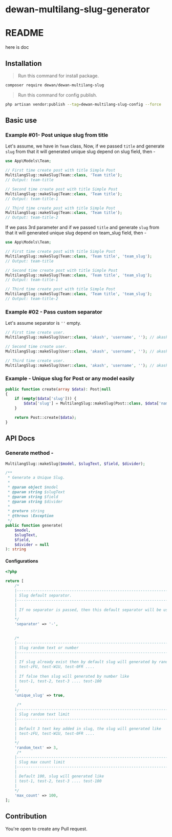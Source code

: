 # dewan-multilang-slug-generator

# README

here is doc


## Installation

> Run this command for install package.

```bash
composer require dewan/dewan-multilang-slug
```

> Run this command for config publish.

```bash
php artisan vendor:publish --tag=dewan-multilang-slug-config --force
```

## Basic use
### Example #01- Post unique slug from title

Let's assume, we have in `Team` class, Now, if we passed `title` and generate `slug` from that it will generated unique slug depend on slug field, then -

```php
use App\Models\Team;

// First time create post with title Simple Post
MultilangSlug::makeSlug(Team::class, 'Team title');
// Output: team-title

// Second time create post with title Simple Post
MultilangSlug::makeSlug(Team::class, 'Team title');
// Output: team-title-1

// Third time create post with title Simple Post
MultilangSlug::makeSlug(Team::class, 'Team title');
// Output: team-title-2
```

If we pass 3rd parameter and  if we passed `title` and generate `slug` from that it will generated unique slug depend on team_slug field, then -

```php
use App\Models\Team;

// First time create post with title Simple Post
MultilangSlug::makeSlug(Team::class, 'Team title', 'team_slug');
// Output: team-title

// Second time create post with title Simple Post
MultilangSlug::makeSlug(Team::class, 'Team title', 'team_slug');
// Output: team-title-1

// Third time create post with title Simple Post
MultilangSlug::makeSlug(Team::class, 'Team title', 'team_slug');
// Output: team-title-2
```

### Example #02 - Pass custom separator

Let's assume separator is `''` empty.

```php
// First time create user.
MultilangSlug::makeSlug(User::class, 'akash', 'username', ''); // akash

// Second time create user.
MultilangSlug::makeSlug(User::class, 'akash', 'username', ''); // akash1

// Third time create user.
MultilangSlug::makeSlug(User::class, 'akash', 'username', ''); // akash2
```

### Example - Unique slug for Post or any model easily
```php
public function create(array $data): Post|null
{
    if (empty($data['slug'])) {
        $data['slug'] = MultilangSlug::makeSlug(Post::class, $data['name']);
    }

    return Post::create($data);
}
```

## API Docs

### Generate method -
```php
MultilangSlug::makeSlug($model, $slugText, $field, $divider);
```

```php
/**
 * Generate a Unique Slug.
 *
 * @param object $model
 * @param string $slugText
 * @param string $field
 * @param string $divider
 *
 * @return string
 * @throws \Exception
 */
public function generate(
    $model,
    $slugText,
    $field,
    $divider = null
): string

```
#### Configurations

```php
<?php

return [
    /*
    |--------------------------------------------------------------------------
    | Slug default separator.
    |--------------------------------------------------------------------------
    |
    | If no separator is passed, then this default separator will be used as slug.
    |
    */
    'separator' => '-',

   
    /*
    |--------------------------------------------------------------------------
    | Slug random text or number
    |--------------------------------------------------------------------------
    |
    | If slug already exist then by default slug will generated by random string like. 
    | test-zFU, test-W1U, test-0FR ....
    |
    | If false then slug will generated by number like
    | test-1, test-2, test-3 .... test-100
    |
    */
    'unique_slug' => true,

     /*
    |--------------------------------------------------------------------------
    | Slug random text limit
    |--------------------------------------------------------------------------
    |
    | Default 3 text key added in slug, the slug will generated like
    | test-zFU, test-W1U, test-0FR ....
    |
    */
    'random_text' => 3,
     /*
    |--------------------------------------------------------------------------
    | Slug max count limit
    |--------------------------------------------------------------------------
    |
    | Default 100, slug will generated like
    | test-1, test-2, test-3 .... test-100
    |
    */
    'max_count' => 100,
];
```

## Contribution
You're open to create any Pull request.
